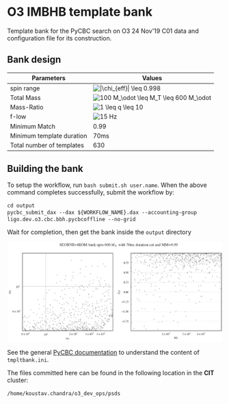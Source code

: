 # O3 IMBHB template bank
Template bank for the PyCBC search on O3 24 Nov'19 C01 data and configuration file for its construction.

## Bank design

| Parameters | Values |
| ----- | ----- |
| spin range | <img src="https://latex.codecogs.com/svg.latex?\|\chi_{eff}\|&space;\leq&space;0.998" title="\|\chi_{eff}\| \leq 0.998" /> |
| Total Mass | <img src="https://latex.codecogs.com/svg.latex?100&space;M_\odot&space;\leq&space;M_T&space;\leq&space;600&space;M_\odot" title="100 M_\odot \leq M_T \leq 600 M_\odot" /> |
| Mass-Ratio | <img src="https://latex.codecogs.com/svg.latex?1&space;\leq&space;q&space;\leq&space;10" title="1 \leq q \leq 10" /> |
| f-low | <img src="https://latex.codecogs.com/svg.latex?15&space;Hz" title="15 Hz" /> |
| Minimum Match | 0.99 | 
| Minimum template duration | 70ms |
| Total number of templates | 630 |

## Building the bank

To setup the workflow, run `bash submit.sh user.name`. 
When the above command completes successfully, submit the workflow by:
```
cd output
pycbc_submit_dax --dax ${WORKFLOW_NAME}.dax --accounting-group ligo.dev.o3.cbc.bbh.pycbcoffline --no-grid
```
Wait for completion, then get the bank inside the `output` directory

<img src="Bank.png"  width="720">

See the general [PyCBC documentation](https://pycbc.org/pycbc/latest/html/tmpltbank.html) to understand the content of `tmpltbank.ini`.

The files committed here can be found in the following location in the **CIT** cluster:
```
/home/koustav.chandra/o3_dev_ops/psds
```
